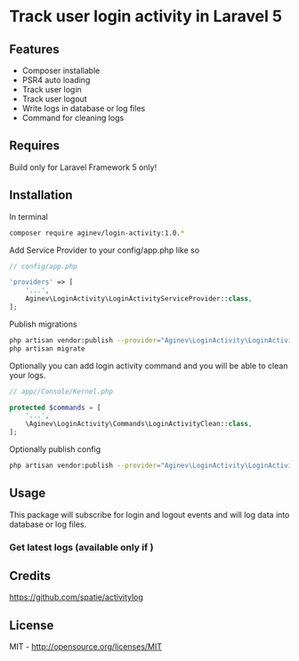 # Track user login activity in Laravel 5

## Features
- Composer installable
- PSR4 auto loading
- Track user login
- Track user logout
- Write logs in database or log files
- Command for cleaning logs

## Requires
Build only for Laravel Framework 5 only!

## Installation
In terminal
```sh
composer require aginev/login-activity:1.0.*
```

Add Service Provider to your config/app.php like so
```php
// config/app.php

'providers' => [
    '...',
    Aginev\LoginActivity\LoginActivityServiceProvider::class,
];
```

Publish migrations
```sh
php artisan vendor:publish --provider="Aginev\LoginActivity\LoginActivityServiceProvider" --tag="migrations"
php artisan migrate
```

Optionally you can add login activity command and you will be able to clean your logs.
```php
// app//Console/Kernel.php

protected $commands = [
    '...',
    \Aginev\LoginActivity\Commands\LoginActivityClean::class,
];
```

Optionally publish config
```sh
php artisan vendor:publish --provider="Aginev\LoginActivity\LoginActivityServiceProvider" --tag="config"
```

## Usage
This package will subscribe for login and logout events and will log data into database or log files.

### Get latest logs (available only if )

## Credits
https://github.com/spatie/activitylog

## License
MIT - http://opensource.org/licenses/MIT
